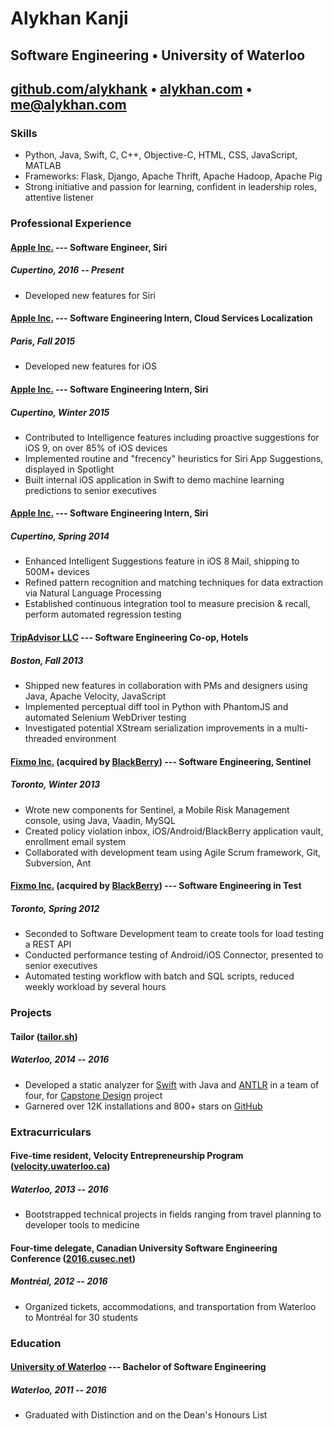 # Alykhan Kanji

## Software Engineering • University of Waterloo

## [github.com/alykhank](https://github.com/alykhank) • [alykhan.com](https://alykhan.com) • [me@alykhan.com](mailto:me@alykhan.com)

### Skills

* Python, Java, Swift, C, C++, Objective-C, HTML, CSS, JavaScript, MATLAB
* Frameworks: Flask, Django, Apache Thrift, Apache Hadoop, Apache Pig
* Strong initiative and passion for learning, confident in leadership roles, attentive listener

### Professional Experience

#### **[Apple Inc.](https://apple.com)** --- Software Engineer, Siri
##### Cupertino, 2016 -- Present
* Developed new features for Siri

#### **[Apple Inc.](https://apple.com)** --- Software Engineering Intern, Cloud Services Localization
##### Paris, Fall 2015
* Developed new features for iOS

#### **[Apple Inc.](https://apple.com)** --- Software Engineering Intern, Siri
##### Cupertino, Winter 2015
* Contributed to Intelligence features including proactive suggestions for iOS 9, on over 85% of iOS devices
* Implemented routine and "frecency" heuristics for Siri App Suggestions, displayed in Spotlight
* Built internal iOS application in Swift to demo machine learning predictions to senior executives

#### **[Apple Inc.](https://apple.com)** --- Software Engineering Intern, Siri
##### Cupertino, Spring 2014
* Enhanced Intelligent Suggestions feature in iOS 8 Mail, shipping to 500M+ devices
* Refined pattern recognition and matching techniques for data extraction via Natural Language Processing
* Established continuous integration tool to measure precision & recall, perform automated regression testing

#### **[TripAdvisor LLC](http://tripadvisor.com)** --- Software Engineering Co-op, Hotels
##### Boston, Fall 2013
* Shipped new features in collaboration with PMs and designers using Java, Apache Velocity, JavaScript
* Implemented perceptual diff tool in Python with PhantomJS and automated Selenium WebDriver testing
* Investigated potential XStream serialization improvements in a multi-threaded environment

#### **[Fixmo Inc.](https://crunchbase.com/organization/fixmo)** (acquired by [BlackBerry](https://blackberry.com)) --- Software Engineering, Sentinel
##### Toronto, Winter 2013
* Wrote new components for Sentinel, a Mobile Risk Management console, using Java, Vaadin, MySQL
* Created policy violation inbox, iOS/Android/BlackBerry application vault, enrollment email system
* Collaborated with development team using Agile Scrum framework, Git, Subversion, Ant

#### **[Fixmo Inc.](https://crunchbase.com/organization/fixmo)** (acquired by [BlackBerry](https://blackberry.com)) --- Software Engineering in Test
##### Toronto, Spring 2012
* Seconded to Software Development team to create tools for load testing a REST API
* Conducted performance testing of Android/iOS Connector, presented to senior executives
* Automated testing workflow with batch and SQL scripts, reduced weekly workload by several hours

### Projects

#### Tailor ([tailor.sh](https://tailor.sh))
##### Waterloo, 2014 -- 2016
* Developed a static analyzer for [Swift](https://swift.org) with Java and [ANTLR](http://antlr.org) in a team of four, for [Capstone Design](https://uwaterloo.ca/capstone-design/) project
* Garnered over 12K installations and 800+ stars on [GitHub](https://github.com/sleekbyte/tailor)

### Extracurriculars

#### Five-time resident, Velocity Entrepreneurship Program ([velocity.uwaterloo.ca](http://velocity.uwaterloo.ca))
##### Waterloo, 2013 -- 2016
* Bootstrapped technical projects in fields ranging from travel planning to developer tools to medicine

#### Four-time delegate, Canadian University Software Engineering Conference ([2016.cusec.net](http://2016.cusec.net))
##### Montréal, 2012 -- 2016
* Organized tickets, accommodations, and transportation from Waterloo to Montréal for 30 students

### Education

#### **[University of Waterloo](https://uwaterloo.ca)** --- Bachelor of Software Engineering
##### Waterloo, 2011 -- 2016
* Graduated with Distinction and on the Dean's Honours List
